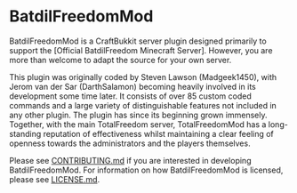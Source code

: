 # BatdilFreedomMod #

BatdilFreedomMod is a CraftBukkit server plugin designed primarily to support the [Official BatdilFreedom Minecraft Server]. However, you are more than welcome to adapt the source for your own server.

This plugin was originally coded by Steven Lawson (Madgeek1450), with Jerom van der Sar (DarthSalamon) becoming heavily involved in its development some time later. It consists of over 85 custom coded commands and a large variety of distinguishable features not included in any other plugin. The plugin has since its beginning grown immensely. Together, with the main TotalFreedom server, TotalFreedomMod has a long-standing reputation of effectiveness whilst maintaining a clear feeling of openness towards the administrators and the players themselves.

Please see [CONTRIBUTING.md](CONTRIBUTING.md) if you are interested in developing BatdilFreedomMod. For information on how BatdilFreedomMod is licensed, please see [LICENSE.md](LICENSE.md).
